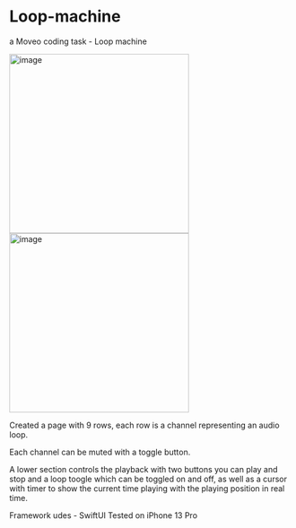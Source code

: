 # Loop-machine

a Moveo coding task - Loop machine

<img width="320" alt="image" src="https://user-images.githubusercontent.com/104822442/166420211-c1abbac6-85d7-41ab-9fcf-dc9e3e6cf588.png">  <img width="320" alt="image" src="https://user-images.githubusercontent.com/104822442/166420286-0fde0389-b108-421e-9562-3fcd9c9c8135.png">



Created a page with 9 rows, each row is a channel representing an audio loop.

Each channel can be muted with a toggle button.

A lower section controls the playback with two buttons you can play and stop and a loop toogle which can be toggled on and off,
as well as a cursor with timer to show the current time playing with the playing position in real time.

Framework udes - SwiftUI
Tested on iPhone 13 Pro
